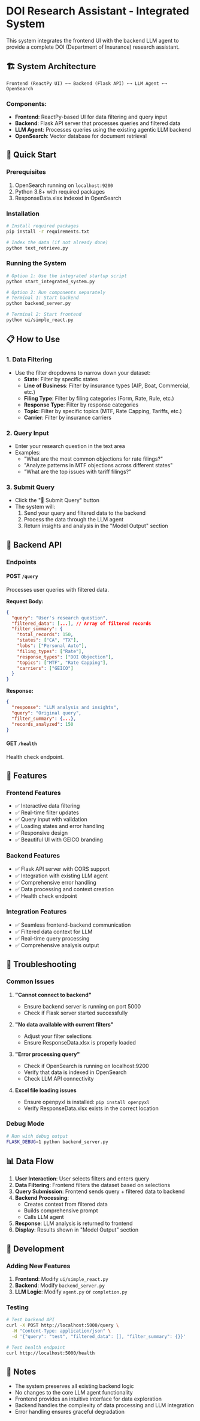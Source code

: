 # DOI Research Assistant - Integrated System

This system integrates the frontend UI with the backend LLM agent to provide a complete DOI (Department of Insurance) research assistant.

## 🏗️ System Architecture

```
Frontend (ReactPy UI) ←→ Backend (Flask API) ←→ LLM Agent ←→ OpenSearch
```

### Components:
- **Frontend**: ReactPy-based UI for data filtering and query input
- **Backend**: Flask API server that processes queries and filtered data
- **LLM Agent**: Processes queries using the existing agentic LLM backend
- **OpenSearch**: Vector database for document retrieval

## 🚀 Quick Start

### Prerequisites
1. OpenSearch running on `localhost:9200`
2. Python 3.8+ with required packages
3. ResponseData.xlsx indexed in OpenSearch

### Installation
```bash
# Install required packages
pip install -r requirements.txt

# Index the data (if not already done)
python text_retrieve.py
```

### Running the System
```bash
# Option 1: Use the integrated startup script
python start_integrated_system.py

# Option 2: Run components separately
# Terminal 1: Start backend
python backend_server.py

# Terminal 2: Start frontend
python ui/simple_react.py
```

## 📋 How to Use

### 1. Data Filtering
- Use the filter dropdowns to narrow down your dataset:
  - **State**: Filter by specific states
  - **Line of Business**: Filter by insurance types (AIP, Boat, Commercial, etc.)
  - **Filing Type**: Filter by filing categories (Form, Rate, Rule, etc.)
  - **Response Type**: Filter by response categories
  - **Topic**: Filter by specific topics (MTF, Rate Capping, Tariffs, etc.)
  - **Carrier**: Filter by insurance carriers

### 2. Query Input
- Enter your research question in the text area
- Examples:
  - "What are the most common objections for rate filings?"
  - "Analyze patterns in MTF objections across different states"
  - "What are the top issues with tariff filings?"

### 3. Submit Query
- Click the "🚀 Submit Query" button
- The system will:
  1. Send your query and filtered data to the backend
  2. Process the data through the LLM agent
  3. Return insights and analysis in the "Model Output" section

## 🔧 Backend API

### Endpoints

#### POST `/query`
Processes user queries with filtered data.

**Request Body:**
```json
{
  "query": "User's research question",
  "filtered_data": [...], // Array of filtered records
  "filter_summary": {
    "total_records": 150,
    "states": ["CA", "TX"],
    "lobs": ["Personal Auto"],
    "filing_types": ["Rate"],
    "response_types": ["DOI Objection"],
    "topics": ["MTF", "Rate Capping"],
    "carriers": ["GEICO"]
  }
}
```

**Response:**
```json
{
  "response": "LLM analysis and insights",
  "query": "Original query",
  "filter_summary": {...},
  "records_analyzed": 150
}
```

#### GET `/health`
Health check endpoint.

## 🎯 Features

### Frontend Features
- ✅ Interactive data filtering
- ✅ Real-time filter updates
- ✅ Query input with validation
- ✅ Loading states and error handling
- ✅ Responsive design
- ✅ Beautiful UI with GEICO branding

### Backend Features
- ✅ Flask API server with CORS support
- ✅ Integration with existing LLM agent
- ✅ Comprehensive error handling
- ✅ Data processing and context creation
- ✅ Health check endpoint

### Integration Features
- ✅ Seamless frontend-backend communication
- ✅ Filtered data context for LLM
- ✅ Real-time query processing
- ✅ Comprehensive analysis output

## 🐛 Troubleshooting

### Common Issues

1. **"Cannot connect to backend"**
   - Ensure backend server is running on port 5000
   - Check if Flask server started successfully

2. **"No data available with current filters"**
   - Adjust your filter selections
   - Ensure ResponseData.xlsx is properly loaded

3. **"Error processing query"**
   - Check if OpenSearch is running on localhost:9200
   - Verify that data is indexed in OpenSearch
   - Check LLM API connectivity

4. **Excel file loading issues**
   - Ensure openpyxl is installed: `pip install openpyxl`
   - Verify ResponseData.xlsx exists in the correct location

### Debug Mode
```bash
# Run with debug output
FLASK_DEBUG=1 python backend_server.py
```

## 📊 Data Flow

1. **User Interaction**: User selects filters and enters query
2. **Data Filtering**: Frontend filters the dataset based on selections
3. **Query Submission**: Frontend sends query + filtered data to backend
4. **Backend Processing**: 
   - Creates context from filtered data
   - Builds comprehensive prompt
   - Calls LLM agent
5. **Response**: LLM analysis is returned to frontend
6. **Display**: Results shown in "Model Output" section

## 🔄 Development

### Adding New Features
1. **Frontend**: Modify `ui/simple_react.py`
2. **Backend**: Modify `backend_server.py`
3. **LLM Logic**: Modify `agent.py` or `completion.py`

### Testing
```bash
# Test backend API
curl -X POST http://localhost:5000/query \
  -H "Content-Type: application/json" \
  -d '{"query": "test", "filtered_data": [], "filter_summary": {}}'

# Test health endpoint
curl http://localhost:5000/health
```

## 📝 Notes

- The system preserves all existing backend logic
- No changes to the core LLM agent functionality
- Frontend provides an intuitive interface for data exploration
- Backend handles the complexity of data processing and LLM integration
- Error handling ensures graceful degradation